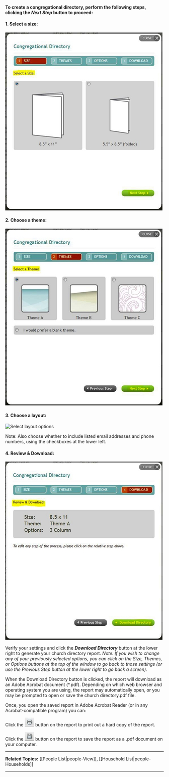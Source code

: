 #### To create a congregational directory, perform the following steps, clicking the ***Next Step*** button to proceed:

#### 1. Select a size:

![Select a Size](Church_Directory_01.JPG "Select a Size")

#### 2. Choose a theme:

![Select a Theme](Church_Directory_02.JPG "Select a Theme")

#### 3. Choose a layout:

![Select layout
options](Church_Directory_03.JPG "Select layout options")

Note: Also choose whether to include listed email addresses and phone
numbers, using the checkboxes at the lower left.

#### 4. Review & Download:

![Review & Download](Church_Directory_04.JPG "Review & Download")

Verify your settings and click the ***Download Directory*** button at
the lower right to generate your church directory report. *Note: If you
wish to change any of your previously selected options, you can click on
the Size, Themes, or Options buttons at the top of the window to go back
to those settings (or use the Previous Step button at the lower right to
go back a screen).*

When the Download Directory button is clicked, the report will download
as an Adobe Acrobat document (\*.pdf). Depending on which web browser
and operating system you are using, the report may automatically open,
or you may be prompted to open or save the church directory.pdf file.

Once, you open the saved report in Adobe Acrobat Reader (or in any
Acrobat-compatible program) you can:

Click the ![link=](Printer_icon.JPG "link=") button on the report to
print out a hard copy of the report.

Click the ![link=](Save_icon.JPG "link=") button on the report to save
the report as a .pdf document on your computer.

* * * * *

**Related Topics:** [[People List|people-View]], [[Household
List|people-Households]]

* * * * *
